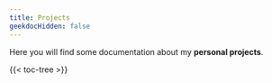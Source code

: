 ```yaml
---
title: Projects
geekdocHidden: false
---
```

Here you will find some documentation about my **personal projects**.

{{< toc-tree >}}
